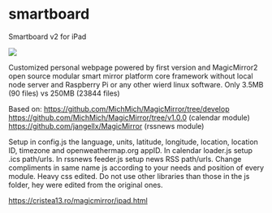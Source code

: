# smartboard

Smartboard v2 for iPad

<img src=https://github.com/hangorazvan/smartboard/blob/master/preview.png>

Customized personal webpage powered by first version and MagicMirror2 open source modular smart mirror platform core framework without local node server and Raspberry Pi or any other wierd linux software. Only 3.5MB (90 files) vs 250MB (23844 files)

Based on:
https://github.com/MichMich/MagicMirror/tree/develop
https://github.com/MichMich/MagicMirror/tree/v1.0.0 (calendar module)
https://github.com/jangellx/MagicMirror (rssnews module)

Setup in config.js the language, units, latitude, longitude, location, location ID, timezone and openweathermap.org appID. In calendar loader.js setup .ics path/urls. In rssnews feeder.js setup news RSS path/urls. Change compliments in same name js according to your needs and position of every module. Heavy css edited. Do not use other libraries than those in the js folder, hey were edited from the original ones.

https://cristea13.ro/magicmirror/ipad.html
